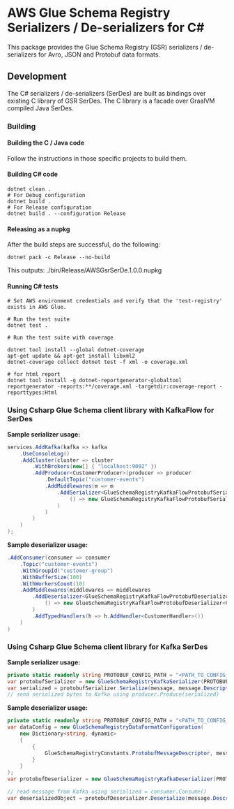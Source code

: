 # AWS Glue Schema Registry Serializers / De-serializers for C#

This package provides the Glue Schema Registry (GSR) serializers / de-serializers for Avro, JSON and Protobuf data formats.


## Development
The C# serializers / de-serializers (SerDes) are built as bindings over existing C library of GSR SerDes. The C library is a facade over GraalVM compiled Java SerDes.

### Building
#### Building the C / Java code
Follow the instructions in those specific projects to build them.

#### Building C# code 

```
dotnet clean .
# For Debug configuration
dotnet build .
# For Release configuration
dotnet build . --configuration Release
```

#### Releasing as a nupkg 
After the build steps are successful, do the following:

```
dotnet pack -c Release --no-build
```

This outputs: ./bin/Release/AWSGsrSerDe.1.0.0.nupkg

#### Running C# tests

```
# Set AWS environment credentials and verify that the 'test-registry' exists in AWS Glue.

# Run the test suite
dotnet test .

# Run the test suite with coverage

dotnet tool install --global dotnet-coverage
apt-get update && apt-get install libxml2
dotnet-coverage collect dotnet test -f xml -o coverage.xml

# for html report
dotnet tool install -g dotnet-reportgenerator-globaltool
reportgenerator -reports:**/coverage.xml -targetdir:coverage-report -reporttypes:Html
```

### Using Csharp Glue Schema client library with KafkaFlow for SerDes
__Sample serializer usage:__

```csharp
services.AddKafka(kafka => kafka
    .UseConsoleLog()
    .AddCluster(cluster => cluster
        .WithBrokers(new[] { "localhost:9092" })
        .AddProducer<CustomerProducer>(producer => producer
            .DefaultTopic("customer-events")
            .AddMiddlewares(m => m
                .AddSerializer<GlueSchemaRegistryKafkaFlowProtobufSerializer<Customer>>(
                    () => new GlueSchemaRegistryKafkaFlowProtobufSerializer<Customer>("config/gsr-config.properties")
                )
            )
        )
    )
);
```

__Sample deserializer usage:__

```csharp
.AddConsumer(consumer => consumer
    .Topic("customer-events")
    .WithGroupId("customer-group")
    .WithBufferSize(100)
    .WithWorkersCount(10)
    .AddMiddlewares(middlewares => middlewares
        .AddDeserializer<GlueSchemaRegistryKafkaFlowProtobufDeserializer<Customer>>(
            () => new GlueSchemaRegistryKafkaFlowProtobufDeserializer<Customer>("config/gsr-config.properties")
        )
        .AddTypedHandlers(h => h.AddHandler<CustomerHandler>())
    )
)
```

### Using Csharp Glue Schema client library for Kafka SerDes
__Sample serializer usage:__

```csharp
private static readonly string PROTOBUF_CONFIG_PATH = "<PATH_TO_CONFIG_FILE>";
var protobufSerializer = new GlueSchemaRegistryKafkaSerializer(PROTOBUF_CONFIG_PATH);
var serialized = protobufSerializer.Serialize(message, message.Descriptor.FullName);
// send serialized bytes to Kafka using producer.Produce(serialized)
```

__Sample deserializer usage:__

```csharp
private static readonly string PROTOBUF_CONFIG_PATH = "<PATH_TO_CONFIG_FILE>";
var dataConfig = new GlueSchemaRegistryDataFormatConfiguration(
    new Dictionary<string, dynamic>
    {
        { 
            GlueSchemaRegistryConstants.ProtobufMessageDescriptor, message.Descriptor 
        }
    }
);
var protobufDeserializer = new GlueSchemaRegistryKafkaDeserializer(PROTOBUF_CONFIG_PATH, dataConfig);

// read message from Kafka using serialized = consumer.Consume()
var deserializedObject = protobufDeserializer.Deserialize(message.Descriptor.FullName, serialized);
```